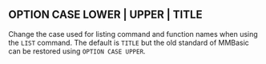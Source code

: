 ## OPTION CASE LOWER | UPPER | TITLE

Change the case used for listing command and function names when using the `LIST` command. The default is `TITLE` but the old standard of MMBasic can be restored using `OPTION CASE UPPER`.

